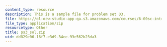 ```yaml
---
content_type: resource
description: This is a sample file for problem set 03.
file: https://ol-ocw-studio-app-qa.s3.amazonaws.com/courses/6-00sc-introduction-to-computer-science-and-programming-spring-2011/dd829e0616f7e3d934ee93e562b23da3_ps3_sol.zip
file_type: application/zip
resourcetype: Other
title: ps3_sol.zip
uid: dd829e06-16f7-e3d9-34ee-93e562b23da3
---
```

